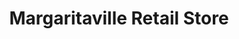 ---
title: "Margaritaville Retail Store"
url: /atlantic-city/margaritaville-retail-store/
shop: gift
---